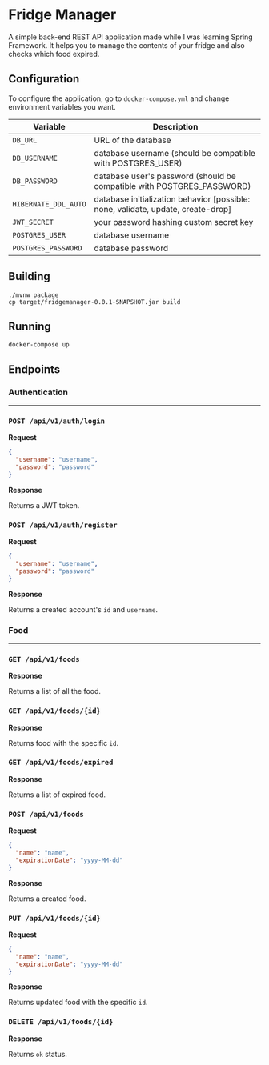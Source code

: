 # Fridge Manager

A simple back-end REST API application made while I was learning Spring Framework. 
It helps you to manage the contents of your fridge and also checks which food expired.

## Configuration

To configure the application, go to `docker-compose.yml` and change environment variables you want.

| Variable | Description |
| -------- | ----------- |
| `DB_URL`   | URL of the database |
| `DB_USERNAME`   | database username (should be compatible with POSTGRES_USER) |
| `DB_PASSWORD`   | database user's password (should be compatible with POSTGRES_PASSWORD) |
| `HIBERNATE_DDL_AUTO`   | database initialization behavior [possible: none, validate, update, create-drop] |
| `JWT_SECRET`   | your password hashing custom secret key |
| `POSTGRES_USER`   | database username |
| `POSTGRES_PASSWORD`   | database password |

## Building

```
./mvnw package
cp target/fridgemanager-0.0.1-SNAPSHOT.jar build
```

## Running

```
docker-compose up
```

## Endpoints

### Authentication

---

### `POST /api/v1/auth/login`

**Request**
```json
{
  "username": "username",
  "password": "password"
}
```

**Response**

Returns a JWT token.

### `POST /api/v1/auth/register`

**Request**
```json
{
  "username": "username",
  "password": "password"
}
```

**Response**

Returns a created account's `id` and `username`.

### Food

---

### `GET /api/v1/foods`

**Response**

Returns a list of all the food.

### `GET /api/v1/foods/{id}`

**Response**

Returns food with the specific `id`.

### `GET /api/v1/foods/expired`

**Response**

Returns a list of expired food.

### `POST /api/v1/foods`

**Request**
```json
{
  "name": "name",
  "expirationDate": "yyyy-MM-dd"
}
```

**Response**

Returns a created food.

### `PUT /api/v1/foods/{id}`

**Request**
```json
{
  "name": "name",
  "expirationDate": "yyyy-MM-dd"
}
```

**Response**

Returns updated food with the specific `id`.

### `DELETE /api/v1/foods/{id}`

**Response**

Returns `ok` status.
